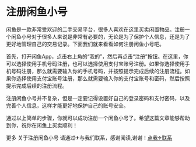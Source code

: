 # 注册闲鱼小号

闲鱼是一款非常受欢迎的二手交易平台，很多人喜欢在这里买卖闲置物品。注册一个闲鱼小号对于很多人来说是非常有必要的，无论是为了保护个人信息，还是为了更好地管理自己的交易记录。下面我们就来看看如何注册闲鱼小号吧。

首先，打开闲鱼App，点击右上角的“我的”，然后再点击“注册”按钮。在这里，你可以选择使用手机号码注册，也可以选择使用支付宝账号注册。如果你选择使用手机号码注册，那么就需要输入你的手机号码，并按照提示完成后续的注册流程。如果你选择使用支付宝账号注册，那么就需要输入你的支付宝账号和密码，然后按照提示完成后续的注册流程。

注册闲鱼小号并不复杂，但是一定要记得设置好自己的登录密码和支付密码，以及完善个人信息，这样才能更好地保护自己的账号安全。

通过以上简单的步骤，你就可以成功注册一个闲鱼小号了。希望这篇文章能够帮助到你，祝你在闲鱼上买卖顺利！

更多 关于注册闲鱼小号 请通过✈与我们联系，感谢阅读,谢谢！[点我✈联系](https://sms.k02.cc)